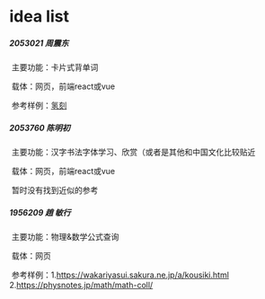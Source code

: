 # idea list

##### 2053021 周震东

​	主要功能：卡片式背单词

​	载体：网页，前端react或vue

​	参考样例：[氢刻](https://qingk.com/)

##### 2053760 陈明初

​	主要功能：汉字书法字体学习、欣赏（或者是其他和中国文化比较贴近

​	载体：网页，前端react或vue

​	暂时没有找到近似的参考

##### 1956209 趙 敏行
​	主要功能：物理&数学公式查询

​	载体：网页

​	参考样例：1.https://wakariyasui.sakura.ne.jp/a/kousiki.html
           2.https://physnotes.jp/math/math-coll/
           



